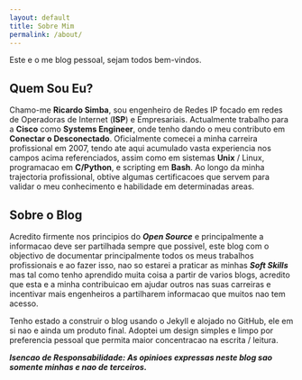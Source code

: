 ```yaml
---
layout: default
title: Sobre Mim
permalink: /about/
---
```


Este e o me blog pessoal, sejam todos bem-vindos.

## Quem Sou Eu?

Chamo-me **Ricardo Simba**, sou engenheiro de Redes IP focado em redes de Operadoras de Internet (**ISP**) e Empresariais. Actualmente trabalho para a **Cisco** como **Systems Engineer**, onde tenho dando o meu contributo em **Conectar o Desconectado**. Oficialmente comecei a minha carreira profissional em 2007, tendo ate aqui acumulado vasta experiencia nos campos acima referenciados, assim como em sistemas **Unix** / Linux, programacao em **C/Python**, e scripting em **Bash**. Ao longo da minha trajectoria profissional, obtive algumas certificacoes que servem para validar o meu conhecimento e habilidade em determinadas areas. 

## Sobre o Blog

Acredito firmente nos principios do ***Open Source*** e principalmente a informacao deve ser partilhada sempre que possivel,  este blog com o objectivo de documentar principalmente todos os meus trabalhos profissionais e ao fazer isso, nao so estarei a praticar as minhas ***Soft Skills*** mas tal como tenho aprendido muita coisa a partir de varios blogs, acredito que esta e a minha contribuicao em ajudar outros nas suas carreiras e incentivar mais engenheiros a partilharem informacao que muitos nao tem acesso.

Tenho estado a construir o blog usando o Jekyll e alojado no GitHub, ele em si nao e ainda um produto final. Adoptei um design simples e limpo por preferencia pessoal que permita maior concentracao na escrita / leitura.


***Isencao de Responsabilidade: As opinioes expressas neste blog sao somente minhas e nao de terceiros.***
